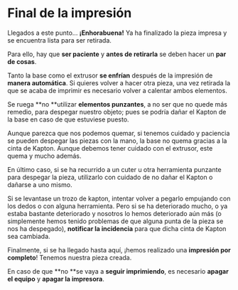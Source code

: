 # Final de la impresión

Llegados a este punto... **¡Enhorabuena!** Ya ha finalizado la pieza impresa y se encuentra lista para ser retirada.

Para ello, hay que **ser paciente** y **antes de retirarla** se deben hacer un **par de cosas**.

Tanto la base como el extrusor **se enfrían** después de la impresión de **manera automática**. Si quieres volver a hacer otra pieza, una vez retirada la que se acaba de imprimir es necesario volver a calentar ambos elementos.

Se ruega **no **utilizar **elementos punzantes**, a no ser que no quede más remedio, para despegar nuestro objeto; pues se podría dañar el Kapton de la base en caso de que estuviese puesto.

Aunque parezca que nos podemos quemar, si tenemos cuidado y paciencia se pueden despegar las piezas con la mano, la base no quema gracias a la cinta de Kapton. Aunque debemos tener cuidado con el extrusor, este quema y mucho además.

En último caso, si se ha recurrido a un cuter u otra herramienta punzante para despegar la pieza, utilizarlo con cuidado de no dañar el Kapton o dañarse a uno mismo.

Si se levantase un trozo de kapton, intentar volver a pegarlo empujando con los dedos o con alguna herramienta. Pero si se ha deteriorado mucho, o ya estaba bastante deteriorado y nosotros lo hemos deteriorado aún más (o simplemente hemos tenido problemas de que alguna punta de la pieza se nos ha despegado), **notificar la incidencia** para que dicha cinta de Kapton sea cambiada.

Finalmente, si se ha llegado hasta aquí, ¡hemos realizado una **impresión por completo**! Tenemos nuestra pieza creada.

En caso de que **no **se vaya a **seguir imprimiendo**, es necesario **apagar el equipo** y **apagar la impresora**.
